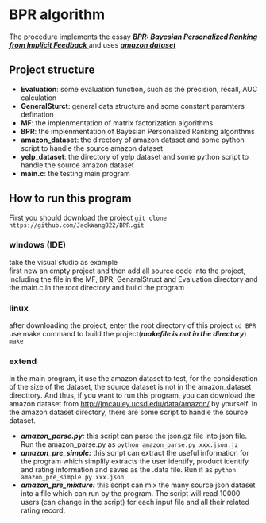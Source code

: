 # BPR algorithm
The procedure implements the essay [***BPR: Bayesian Personalized Ranking from Implicit Feedback*** ](https://www.ismll.uni-hildesheim.de/pub/pdfs/Rendle_et_al2009-Bayesian_Personalized_Ranking.pdf)
and uses [***amazon dataset***](http://jmcauley.ucsd.edu/data/amazon/)

## Project structure
- **Evaluation**: some evaluation function, such as the precision, recall, AUC calculation
- **GeneralSturct**: general data structure and some constant paramters defination
- **MF**: the implenmentation of matrix factorization algorithms
- **BPR**: the implenmentation of Bayesian Personalized Ranking algorithms
- **amazon_dataset**: the directory of amazon dataset and some python script to handle the source amazon dataset
- **yelp_dataset**: the directory of yelp dataset and some python script to handle the source amazon dataset
- **main.c**: the testing main program

## How to run this program
First you should download the project `git clone https://github.com/JackWang822/BPR.git`
### windows (IDE)
take the visual studio as example  
first new an empty project and then add all source code into the project, including the file in the MF, BPR, GenaralStruct and Evaluation directory and the main.c in the root directory and build the program
### linux
after downloading the project, enter the root directory of this project `cd BPR`  
use make command to build the project(***makefile is not in the directory***) `make`  

### extend
In the main program, it use the amazon dataset to test, for the consideration of the size of the dataset, the source dataset is not in the amazon_dataset directtory. And thus, if you want to run this program, you can download the amazon dataset from 
http://jmcauley.ucsd.edu/data/amazon/ by yourself. 
In the amazon dataset directory, there are some script to handle the source dataset.   
- ***amazon_parse.py:*** this script can parse the json.gz file into json file. Run the amazon_parse.py as `python amazon_parse.py xxx.json.jz`  
- ***amazon_pre_simple:*** this script can extract the useful information for the program which simplily extracts the user identify, product identify and rating information and saves as the .data file. Run it as `python amazon_pre_simple.py xxx.json`  
- ***amazon_pre_mixture:*** this script can mix the many source json dataset into a file which can run by the program. The script will read 10000 users (can change in the script) for each input file and all their related rating record. 








  
    
      